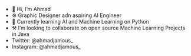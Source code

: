 - 👋 Hi, I’m Ahmad
- ⚙️ Graphic Designer adn aspiring AI Engineer
- 🌱 Currently learning AI and Machine Learning on Python
- ⚒️ I’m looking to collaborate on open source Machine Learning Projects in Java
- Twitter: @ahmadjamous_
- Instagram: @ahmadjamous_

<!---
ajamous1/ajamous1 is a ✨ special ✨ repository because its `README.md` (this file) appears on your GitHub profile.
You can click the Preview link to take a look at your changes.
--->
